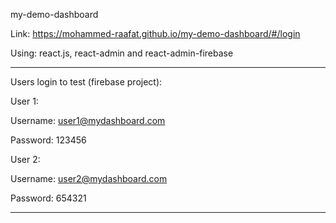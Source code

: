 my-demo-dashboard

Link: https://mohammed-raafat.github.io/my-demo-dashboard/#/login

Using: react.js, react-admin and react-admin-firebase

----------------------------------------------------
Users login to test (firebase project):

User 1:

Username: user1@mydashboard.com

Password: 123456

User 2:

Username: user2@mydashboard.com

Password: 654321

----------------------------------------------------
